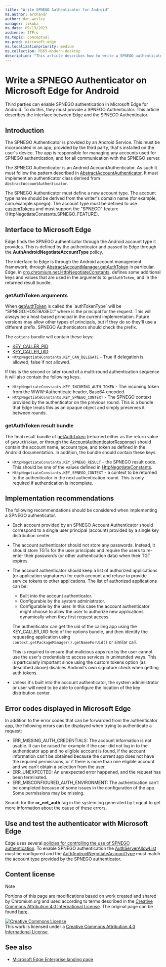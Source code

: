 ```yaml
---
title: "Write SPNEGO Authenticator for Android"
ms.author: archandr
author: dan-wesley
manager: likuba
ms.date: 09/13/2023
audience: ITPro
ms.topic: conceptual
ms.prod: microsoft-edge
ms.localizationpriority: medium
ms.collection: M365-modern-desktop
description: "This article describes how to write a SPNEGO authenticator on Edge for Android"
---
```


#  Write a SPNEGO Authenticator on Microsoft Edge for Android

Third parties can enable SPNEGO authentication in Microsoft Edge for Android. To do this, they must provide a SPNEGO Authenticator. This article describes the interface between Edge and the SPNEGO Authenticator.

## Introduction

The SPNEGO Authenticator is provided by an Android Service. This must be incorporated in an app, provided by the third party, that's installed on the user's device. The app is responsible for managing any accounts used for SPNEGO authentication, and for all communication with the SPNEGO server.

The SPNEGO Authenticator is an Android AccountAuthenticator. As such it must follow the pattern described in [AbstractAccountAuthenticator](https://developer.android.com/reference/android/accounts/AbstractAccountAuthenticator#getAuthToken(android.accounts.AccountAuthenticatorResponse,%20android.accounts.Account,%20java.lang.String,%20android.os.Bundle)). It must implement an authenticator class derived from `AbstractAccountAuthenticator`.

The SPNEGO Authenticator must define a new account type. The account type name should be derived from the writer's domain name (for example, com.example.spnego). The account type must be defined to use [customTokens](https://developer.android.com/reference/android/R.attr#customTokens) and must support the "SPNEGO" feature (HttpNegotiateConstants.SPNEGO_FEATURE).

## Interface to Microsoft Edge

Edge finds the SPNEGO authenticator through the Android account type it provides. This is defined by the authenticator and passed to Edge through the **AuthAndroidNegotiateAccountType** policy.

The interface to Edge is through the Android account management framework, through [AbstractAccountManager.getAuthToken](https://developer.android.com/reference/android/accounts/AbstractAccountAuthenticator.html#getAuthToken(android.accounts.AccountAuthenticatorResponse,%20android.accounts.Account,%20java.lang.String,%20android.os.Bundle)) in particular. Edge, in [org.chromium.net.HttpNegotiateConstants](https://source.chromium.org/chromium/chromium/src/+/main:net/android/java/src/org/chromium/net/HttpNegotiateConstants.java), defines some additional keys and values that are used in the arguments to `getAuthToken`, and in the returned result bundle.

### getAuthToken arguments

When [getAuthToken](https://developer.android.com/reference/android/accounts/AbstractAccountAuthenticator#getAuthToken(android.accounts.AccountAuthenticatorResponse,%20android.accounts.Account,%20java.lang.String,%20android.os.Bundle)) is called the `authTokenType` will be "SPNEGO:HOSTBASED:<spn>" where <spn> is the principal for the request. This will always be a host-based principal in the current implementation. Future versions may allow other types of principals, but if they do so they'll use a different prefix. SPNEGO Authenticators should check the prefix.

The `options` bundle will contain these keys:

- [KEY_CALLER_PID](http://developer.android.com/reference/android/accounts/AccountManager.html#KEY_CALLER_PID)
- [KEY_CALLER_UID](http://developer.android.com/reference/android/accounts/AccountManager.html#KEY_CALLER_UID)
- `HttpNegotiateConstants.KEY_CAN_DELEGATE` - True if delegation is allowed, false if not allowed.

If this is the second or later round of a multi-round authentication sequence it will also contain the following keys.

- `HttpNegotiateConstants.KEY_INCOMING_AUTH_TOKEN` - The incoming token from the WWW-Authenticate header, Base64 encoded.
- `HttpNegotiateConstants.KEY_SPNEGO_CONTEXT` - The SPNEGO context provided by the authenticator on the previous round. This is a bundle that Edge treats this as an opaque object and simply preserves it between rounds.

### getAuthToken result bundle

The final result bundle of [getAuthToken](https://developer.android.com/reference/android/accounts/AbstractAccountAuthenticator#getAuthToken(android.accounts.AccountAuthenticatorResponse,%20android.accounts.Account,%20java.lang.String,%20android.os.Bundle))
 (returned either as the return value of `getAuthToken`, or through the [AccountAuthenticatorResponse](https://developer.android.com/reference/android/accounts/AccountAuthenticatorResponse.html)) should contain the account name, account type, and token as defined in the Android documentation. In addition, the bundle should contain these keys:

- `HttpNegotiateConstants.KEY_SPNEGO_RESULT` - the SPNEGO result code. This should be one of the values defined in [HttpNegotiateConstants](https://source.chromium.org/chromium/chromium/src/+/main:net/android/java/src/org/chromium/net/HttpNegotiateConstants.java).
- `HttpNegotiateConstants.KEY_SPNEGO_CONTEXT` - a context to be returned to the authenticator in the next authentication round. This is only required if authentication is incomplete.

## Implementation recommendations

The following recommendations should be considered when implementing a SPNEGO authenticator.

- Each account provided by an SPNEGO Account Authenticator should correspond to a single user principal (account) provided by a single key distribution center.
- The account authenticator should not store any passwords. Instead, it should store TGTs for the user principals and require the users to re-enter their passwords (or other authentication data) when their TGT expires.
- The account authenticator should keep a list of authorized applications (or application signatures) for each account and refuse to provide service tokens to other applications. The list of authorized applications can be:

  - Built into the account authenticator.
  - Configurable by the system administrator.
  - Configurable by the user. In this case the account authenticator might choose to allow the user to authorize new applications dynamically when they first request access.

  The authenticator can get the uid of the calling app using the KEY_CALLER_UID field of the options bundle, and then identify the requesting application using `context.getPackageManager().getNameForUid()` or similar call.

  This is required to ensure that malicious apps run by the user cannot use the user's credentials to access services in unintended ways. This is particularly important since using the custom tokens option (as described above) disables Android's own signature check when getting auth tokens.

- Unless it's built into the account authenticator, the system administrator or user will need to be able to configure the location of the key distribution center.

## Error codes displayed in Microsoft Edge

In addition to the error codes that can be forwarded from the authenticator app, the following errors can be displayed when trying to authenticate a request:

- ERR_MISSING_AUTH_CREDENTIALS: The account information is not usable. It can be raised for example if the user did not log in to the authenticator app and no eligible account is found, if the account information can't be obtained because the current app does not have the required permissions, or if there is more than one eligible account and we can't obtain a selection from the user.
- ERR_UNEXPECTED: An unexpected error happened, and the request has been terminated.
- ERR_MISCONFIGURED_AUTH_ENVIRONMENT: The authentication can't be completed because of some issues in the configuration of the app. Some permissions may be missing.

Search for the **cr_net_auth** tag in the system log generated by Logcat to get more information about the cause of these errors.

## Use and test the authenticator with Microsoft Edge

Edge uses several [policies for controlling the use of SPNEGO authentication](/deployedge/microsoft-edge-mobile-policies#http-authentication). To enable SPNEGO authentication the [AuthServerAllowList](/deployedge/microsoft-edge-mobile-policies#authserverallowlist) must be configured and the [AuthAndroidNegotiateAccountType](https://learn.microsoft.com/en-us/deployedge/microsoft-edge-mobile-policies#authandroidnegotiateaccounttype) must match the account type provided by the SPNEGO authenticator.

## Content license

> [!NOTE]
> Portions of this page are modifications based on work created and shared by Chromium.org and used according to terms 
  described in the [Creative Commons Attribution 4.0 International License](http://creativecommons.org/licenses/by/4.0/). The original page can be found [here](https://github.com/google/re2/wiki/Syntax).
  
<a rel="license" href="http://creativecommons.org/licenses/by/4.0/"><img alt="Creative Commons License" src="https://i.creativecommons.org/l/by/4.0/88x31.png" /></a><br />This work is licensed under a <a rel="license" href="http://creativecommons.org/licenses/by/4.0/">Creative Commons Attribution 4.0 International License</a>.

## See also

- [Microsoft Edge Enterprise landing page](https://aka.ms/EdgeEnterprise)
